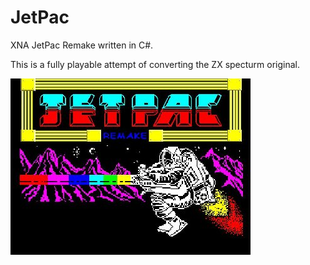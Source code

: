 # JetPac

XNA JetPac Remake written in C#.

This is a fully playable attempt of converting the ZX specturm original.

![](XNA_Jetpac/XNA_Jetpac_Remake.jpg)
